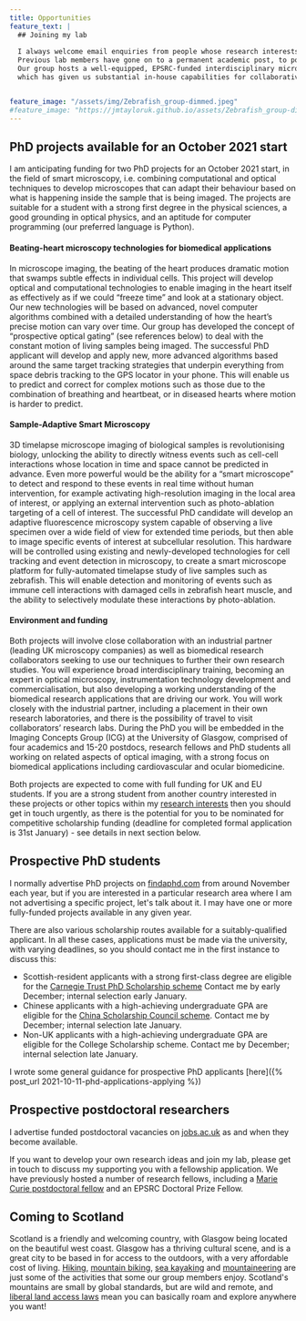 ```yaml
---
title: Opportunities
feature_text: |
  ## Joining my lab
  
  I always welcome email enquiries from people whose research interests overlap with my own. 
  Previous lab members have gone on to a permanent academic post, to postdoctoral research, and to industry.
  Our group hosts a well-equipped, EPSRC-funded interdisciplinary microscopy laboratory,
  which has given us substantial in-house capabilities for collaborative research at the life sciences interface.


feature_image: "/assets/img/Zebrafish_group-dimmed.jpeg"
#feature_image: "https://jmtayloruk.github.io/assets/Zebrafish_group-dimmed.jpeg"
---
```



## PhD projects available for an October 2021 start

I am anticipating funding for two PhD projects for an October 2021 start, in the field of smart microscopy, i.e. combining computational and optical techniques to develop microscopes that can adapt their behaviour based on what is happening inside the sample that is being imaged.
The projects are suitable for a student with a strong first degree in the physical sciences, a good grounding in optical physics, and an aptitude for computer programming (our preferred language is Python).

#### Beating-heart microscopy technologies for biomedical applications

In microscope imaging, the beating of the heart produces dramatic motion that swamps subtle effects in individual cells. This project will develop optical and computational technologies to enable imaging in the heart itself as effectively as if we could “freeze time” and look at a stationary object. Our new technologies will be based on advanced, novel computer algorithms combined with a detailed understanding of how the heart’s precise motion can vary over time. Our group has developed the concept of “prospective optical gating” (see references below) to deal with the constant motion of living samples being imaged. The successful PhD applicant will develop and apply new, more advanced algorithms based around the same target tracking strategies that underpin everything from space debris tracking to the GPS locator in your phone. This will enable us to predict and correct for complex motions such as those due to the combination of breathing and heartbeat, or in diseased hearts where motion is harder to predict.

#### Sample-Adaptive Smart Microscopy

3D timelapse microscope imaging of biological samples is revolutionising biology, unlocking the ability to directly witness events such as cell-cell interactions whose location in time and space cannot be predicted in advance. Even more powerful would be the ability for a “smart microscope” to detect and respond to these events in real time without human intervention, for example activating high-resolution imaging in the local area of interest, or applying an external intervention such as photo-ablation targeting of a cell of interest.  The successful PhD candidate will develop an adaptive fluorescence microscopy system capable of observing a live specimen over a wide field of view for extended time periods, but then able to image specific events of interest at subcellular resolution. This hardware will be controlled using existing and newly-developed technologies for cell tracking and event detection in microscopy, to create a smart microscope platform for fully-automated timelapse study of live samples such as zebrafish. This will enable detection and monitoring of events such as immune cell interactions with damaged cells in zebrafish heart muscle, and the ability to selectively modulate these interactions by photo-ablation.

#### Environment and funding
Both projects will involve close collaboration with an industrial partner (leading UK microscopy companies) as well as biomedical research collaborators seeking to use our techniques to further their own research studies.
You will experience broad interdisciplinary training, becoming an expert in optical microscopy, instrumentation technology development and commercialisation, 
but also developing a working understanding of the biomedical research applications that are driving our work. 
You will work closely with the industrial partner, including a placement in their own research laboratories, and there is the possibility of travel to visit collaborators’ research labs. 
During the PhD you will be embedded in the Imaging Concepts Group (ICG) at the University of Glasgow, comprised of four academics and 15-20 postdocs, research fellows and PhD students 
all working on related aspects of optical imaging, with a strong focus on biomedical applications including cardiovascular and ocular biomedicine.


Both projects are expected to come with full funding for UK and EU students. If you are a strong student from another country interested in these projects or other topics within my [research interests](/research/)
then you should get in touch urgently, as there is the potential for you to be nominated for competitive scholarship funding (deadline for completed formal application is 31st January) - see details in next section below.


## Prospective PhD students

I normally advertise PhD projects on [findaphd.com](https://www.findaphd.com) from around November each year, but if you are interested in a particular research area where I am not advertising a specific project, let's talk about it.
I may have one or more fully-funded projects available in any given year.

There are also various scholarship routes available for a suitably-qualified applicant.
In all these cases, applications must be made via the university, with varying deadlines, so you should contact me in the first instance to discuss this: 

- Scottish-resident applicants with a strong first-class degree are eligible for the [Carnegie Trust PhD Scholarship scheme](https://www.carnegie-trust.org/award-schemes/carnegie-phd-scholarships)
Contact me by early December; internal selection early January.
- Chinese applicants with a high-achieving undergraduate GPA are eligible for the [China Scholarship Council scheme](https://www.gla.ac.uk/scholarships/thechinascholarshipcouncil).
Contact me by December; internal selection late January.
- Non-UK applicants with a high-achieving undergraduate GPA are eligible for the College Scholarship scheme. Contact me by December; internal selection late January.

I wrote some general guidance for prospective PhD applicants [here]({% post_url 2021-10-11-phd-applications-applying %})

## Prospective postdoctoral researchers

I advertise funded postdoctoral vacancies on [jobs.ac.uk](https://www.jobs.ac.uk) as and when they become available.

If you want to develop your own research ideas and join my lab, please get in touch to discuss my supporting you with a fellowship application.
We have previously hosted a number of research fellows, including a [Marie Curie postdoctoral fellow](https://ec.europa.eu/research/mariecurieactions/actions/postdoctoral-fellowships)
and an EPSRC Doctoral Prize Fellow.

## Coming to Scotland

Scotland is a friendly and welcoming country, with Glasgow being located on the beautiful west coast.
Glasgow has a thriving cultural scene, and is a great city to be based in for access to the outdoors, with a very affordable cost of living.
[Hiking](https://www.muchbetteradventures.com/magazine/hiking-in-scotland-11-of-the-best-hikes-in-the-country),
[mountain biking](https://www.visitscotland.com/see-do/active/mountain-biking), 
[sea kayaking](https://www.wildernessscotland.com/blog/top-10-scottish-sea-kayaking-spots)
and [mountaineering](https://www.ellis-brigham.com/news-and-blogs/25-scottish-winter-classics) are just some of the activities that some our group members enjoy.
Scotland's mountains are small by global standards, but are wild and remote, and [liberal land access laws](https://en.wikipedia.org/wiki/Scottish_Outdoor_Access_Code) mean you can basically roam and explore anywhere you want!
